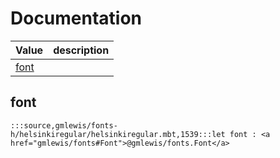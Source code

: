 # Documentation
|Value|description|
|---|---|
|[font](#font)||

## font

```moonbit
:::source,gmlewis/fonts-h/helsinkiregular/helsinkiregular.mbt,1539:::let font : <a href="gmlewis/fonts#Font">@gmlewis/fonts.Font</a>
```

